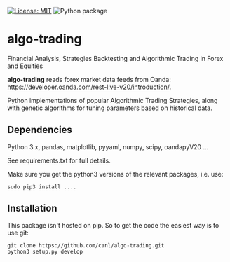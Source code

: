 [![License: MIT](https://img.shields.io/badge/License-MIT-yellow.svg)](https://opensource.org/licenses/MIT)
![Python package](https://github.com/canl/algo-trading/workflows/Python%20package/badge.svg?branch=master)
# algo-trading
Financial Analysis, Strategies Backtesting and Algorithmic Trading in Forex and Equities 

**algo-trading** reads forex market data feeds from Oanda: https://developer.oanda.com/rest-live-v20/introduction/. 

Python implementations of popular Algorithmic Trading Strategies, along with genetic algorithms for tuning parameters based on historical data.

## Dependencies
Python 3.x, pandas, matplotlib, pyyaml, numpy, scipy, oandapyV20 ...

See requirements.txt for full details.

Make sure you get the python3 versions of the relevant packages, i.e. use:

```shell script
sudo pip3 install ....
```

## Installation
This package isn't hosted on pip. So to get the code the easiest way is to use git:

```shell script
git clone https://github.com/canl/algo-trading.git
python3 setup.py develop
```
